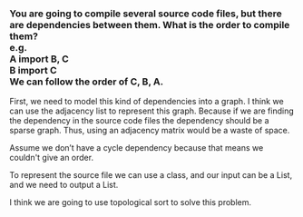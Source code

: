 ### You are going to compile several source code files, but there are dependencies between them. What is the order to compile them?</br>e.g.</br>A import B, C</br>B import C</br>We can follow the order of C, B, A.</br>

First, we need to model this kind of dependencies into a graph. I think we can use the adjacency list to represent this graph. Because if we are finding the dependency in the source code files the dependency should be a sparse graph. Thus, using an adjacency matrix would be a waste of space.

Assume we don’t have a cycle dependency because that means we couldn't give an order.

To represent the source file we can use a class, and our input can be a List<SourceFile>, and we need to output a List<String>.

I think we are going to use topological sort to solve this problem.
